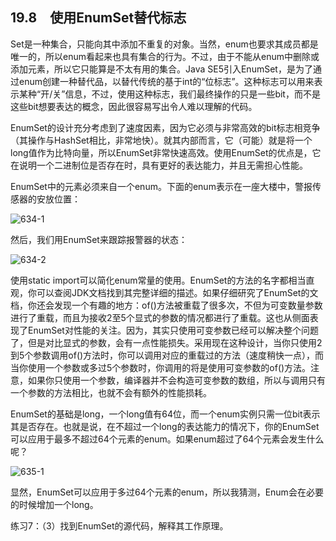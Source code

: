 ## 19.8　使用EnumSet替代标志

Set是一种集合，只能向其中添加不重复的对象。当然，enum也要求其成员都是唯一的，所以enum看起来也具有集合的行为。不过，由于不能从enum中删除或添加元素，所以它只能算是不太有用的集合。Java SE5引入EnumSet，是为了通过enum创建一种替代品，以替代传统的基于int的“位标志”。这种标志可以用来表示某种“开/关”信息，不过，使用这种标志，我们最终操作的只是一些bit，而不是这些bit想要表达的概念，因此很容易写出令人难以理解的代码。

EnumSet的设计充分考虑到了速度因素，因为它必须与非常高效的bit标志相竞争（其操作与HashSet相比，非常地快）。就其内部而言，它（可能）就是将一个long值作为比特向量，所以EnumSet非常快速高效。使用EnumSet的优点是，它在说明一个二进制位是否存在时，具有更好的表达能力，并且无需担心性能。

EnumSet中的元素必须来自一个enum。下面的enum表示在一座大楼中，警报传感器的安放位置：

![634-1](../Images/image03587.jpeg)

然后，我们用EnumSet来跟踪报警器的状态：

![634-2](../Images/image03588.jpeg)

使用static import可以简化enum常量的使用。EnumSet的方法的名字都相当直观，你可以查阅JDK文档找到其完整详细的描述。如果仔细研究了EnumSet的文档，你还会发现一个有趣的地方：of()方法被重载了很多次，不但为可变数量参数进行了重载，而且为接收2至5个显式的参数的情况都进行了重载。这也从侧面表现了EnumSet对性能的关注。因为，其实只使用可变参数已经可以解决整个问题了，但是对比显式的参数，会有一点性能损失。采用现在这种设计，当你只使用2到5个参数调用of()方法时，你可以调用对应的重载过的方法（速度稍快一点），而当你使用一个参数或多过5个参数时，你调用的将是使用可变参数的of()方法。注意，如果你只使用一个参数，编译器并不会构造可变参数的数组，所以与调用只有一个参数的方法相比，也就不会有额外的性能损耗。

EnumSet的基础是long，一个long值有64位，而一个enum实例只需一位bit表示其是否存在。也就是说，在不超过一个long的表达能力的情况下，你的EnumSet可以应用于最多不超过64个元素的enum。如果enum超过了64个元素会发生什么呢？

![635-1](../Images/image03589.jpeg)

显然，EnumSet可以应用于多过64个元素的enum，所以我猜测，Enum会在必要的时候增加一个long。

练习7：（3）找到EnumSet的源代码，解释其工作原理。